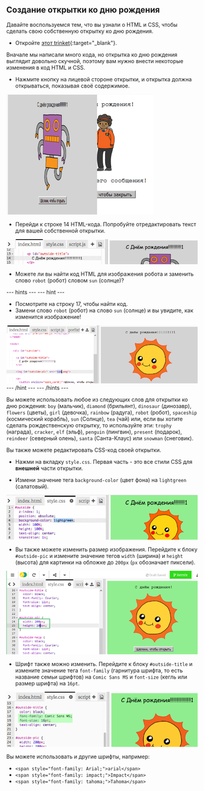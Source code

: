 ## Создание открытки ко дню рождения

Давайте воспользуемся тем, что вы узнали о HTML и CSS, чтобы сделать свою собственную открытку ко дню рождения.

+ Откройте [этот trinket](https://trinket.io/html/b33e4f4ca8){:target="_blank"}.

Вначале мы написали много кода, но открытка ко дню рождения выглядит довольно скучной, поэтому вам нужно внести некоторые изменения в код HTML и CSS.

+ Нажмите кнопку на лицевой стороне открытки, и открытка должна открываться, показывая своё содержимое.

![скриншот](images/birthday-click.png)

+ Перейди к строке 14 HTML-кода. Попробуйте отредактировать текст для вашей собственной открытки.

![скриншот](images/birthday-card-html.png)

+ Можете ли вы найти код HTML для изображения робота и заменить слово `robot` (робот) словом `sun` (солнце)?

\--- hints \--- \--- hint \---

+ Посмотрите на строку 17, чтобы найти код.
+ Замени слово `robot` (робот) на слово `sun` (солнце) и вы увидите, как изменится изображение!

![скриншот](images/birthday-card-sun.png) \--- /hint \--- \--- /hints \---

Вы можете использовать любое из следующих слов для открытки ко дню рождения: `boy` (мальчик), `diamond` (брильянт), `dinosaur` (динозавр), `flowers` (цветы), `girl` (девочка), `rainbow` (радуга), `robot` (робот), `spaceship` (космический корабль), `sun` (Солнце), `tea` (чай) или, если вы хотите сделать рождественскую открытку, то используйте эти: `trophy` (награда), `cracker`, `elf` (эльф), `penguin` (пингвин), `present` (подарок), `reindeer` (северный олень), `santa` (Санта-Клаус) или `snowman` (снеговик).

Вы также можете редактировать CSS-код своей открытки.

+ Нажми на вкладку `style.css`. Первая часть - это все стили CSS для **внешней** части открытки.

+ Измени значение тега `background-color` (цвет фона) на `lightgreen` (салатовый).

![скриншот](images/birthday-card-outside.png)

+ Вы также можете изменить размер изображения. Перейдите к блоку `#outside-pic` и измените значение тегов `width` (ширина) и `height` (высота) для картинки на обложке до `200px` (`px` обозначает пиксели).

![скриншот](images/birthday-card-size.png)

+ Шрифт также можно изменить. Перейдите к блоку `#outside-title` и измените значение тега `font-family` (гарнитура шрифта, то есть название семьи шрифтов) на `Comic Sans MS` и `font-size` (кегль или размер шрифта) на `16pt`.

![скриншот](images/birthday-card-font.png)

Вы можете использовать и другие шрифты, например:

+ `<span style="font-family: Arial;">arial</span>`
+ `<span style="font-family: impact;">Impact</span>`
+ `<span style="font-family: tahoma;">Tahoma</span>`